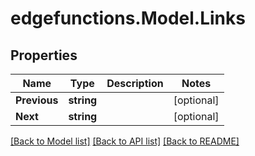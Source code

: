 # edgefunctions.Model.Links

## Properties

Name | Type | Description | Notes
------------ | ------------- | ------------- | -------------
**Previous** | **string** |  | [optional] 
**Next** | **string** |  | [optional] 

[[Back to Model list]](../README.md#documentation-for-models) [[Back to API list]](../README.md#documentation-for-api-endpoints) [[Back to README]](../README.md)


